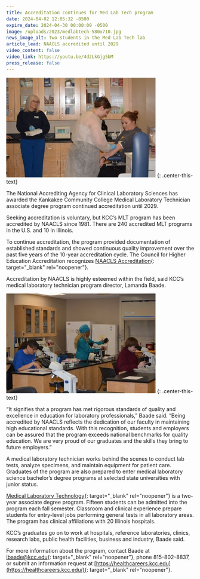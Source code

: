 ```yaml
---
title: Accreditation continues for Med Lab Tech program
date: 2024-04-02 12:05:32 -0500
expire_date: 2024-04-30 00:00:00 -0500
image: /uploads/2023/medlabtech-580x710.jpg
news_image_alt: Two students in the Med Lab Tech lab
article_lead: NAACLS accredited until 2029
video_content: false
video_link: https://youtu.be/4d2LkGjg5bM
press_release: false
---
```

![Medical Laboratory Technology program students and director](/uploads/2023/medlabtech-400x267.jpg "L-R: Director Lamanda Baade, students Roirie Bartucci and Dominique Schultz")
{: .center-this-text}

The National Accrediting Agency for Clinical Laboratory Sciences has awarded the Kankakee Community College Medical Laboratory Technician associate degree program continued accreditation until 2029.

Seeking accreditation is voluntary, but KCC’s MLT program has been accredited by NAACLS since 1981. There are 240 accredited MLT programs in the U.S. and 10 in Illinois.

To continue accreditation, the program provided documentation of established standards and showed continuous quality improvement over the past five years of the 10-year accreditation cycle. The Council for Higher Education Accreditation recognizes [NAACLS Accreditation](https://www.naacls.org/Home.aspx){: target="_blank" rel="noopener"}.

Accreditation by NAACLS is highly esteemed within the field, said KCC’s medical laboratory technician program director, Lamanda Baade.

![Students work in KCC’s Medical Laboratory Technology lab](/uploads/2023/medlabtech2-400x267-1.jpg "L-R: Cherie Bolen, Debra Lucas and Adam Kunce")
{: .center-this-text}

“It signifies that a program has met rigorous standards of quality and excellence in education for laboratory professionals,” Baade said. “Being accredited by NAACLS reflects the dedication of our faculty in maintaining high educational standards. With this recognition, students and employers can be assured that the program exceeds national benchmarks for quality education. We are very proud of our graduates and the skills they bring to future employers.”

A medical laboratory technician works behind the scenes to conduct lab tests, analyze specimens, and maintain equipment for patient care. Graduates of the program are also prepared to enter medical laboratory science bachelor’s degree programs at selected state universities with junior status.

[Medical Laboratory Technology](https://kcc.smartcatalogiq.com/en/2024-2025/academic-catalog/programs/medical-laboratory-technology-aas/?utm_medium=pr&utm_campaign=accred "Medical Laboratory Technology program page"){: target="_blank" rel="noopener"} is a two-year associate degree program. Fifteen students can be admitted into the program each fall semester. Classroom and clinical experience prepare students for entry-level jobs performing general tests in all laboratory areas. The program has clinical affiliations with 20 Illinois hospitals.

KCC’s graduates go on to work at hospitals, reference laboratories, clinics, research labs, public health facilities, business and industry, Baade said.

For more information about the program, contact Baade at [lbaade@kcc.edu](mailto:lbaade@kcc.edu){: target="_blank" rel="noopener"}, phone 815-802-8837, or submit an information request at [https://healthcareers.kcc.edu](https://healthcareers.kcc.edu/){: target="_blank" rel="noopener"}.